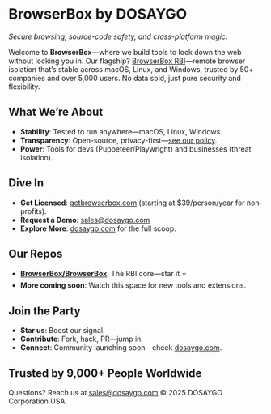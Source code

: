 # BrowserBox by DOSAYGO

*Secure browsing, source-code safety, and cross-platform magic.*

Welcome to **BrowserBox**—where we build tools to lock down the web without locking you in. Our flagship? [BrowserBox RBI](https://github.com/BrowserBox/BrowserBox)—remote browser isolation that’s stable across macOS, Linux, and Windows, trusted by 50+ companies and over 5,000 users. No data sold, just pure security and flexibility.

## What We’re About

* **Stability**: Tested to run anywhere—macOS, Linux, Windows.
* **Transparency**: Open-source, privacy-first—[see our policy](https://dosaygo.com/privacy.txt).
* **Power**: Tools for devs (Puppeteer/Playwright) and businesses (threat isolation).

## Dive In

* **Get Licensed**: [getbrowserbox.com](https://browse.cloudtabs.net/l) (starting at \$39/person/year for non-profits).
* **Request a Demo**: [sales@dosaygo.com](mailto:sales@dosaygo.com)
* **Explore More**: [dosaygo.com](https://dosaygo.com) for the full scoop.

## Our Repos

* **[BrowserBox/BrowserBox](https://github.com/BrowserBox/BrowserBox)**: The RBI core—star it ⭐
* **More coming soon**: Watch this space for new tools and extensions.

## Join the Party

* **Star us**: Boost our signal.
* **Contribute**: Fork, hack, PR—jump in.
* **Connect**: Community launching soon—check [dosaygo.com](https://dosaygo.com).

## Trusted by 9,000+ People Worldwide

Questions? Reach us at [sales@dosaygo.com](mailto:sales@dosaygo.com)
© 2025 DOSAYGO Corporation USA.
